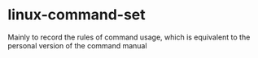 # linux-command-set
 Mainly to record the rules of command usage, which is equivalent to the personal version of the command manual
